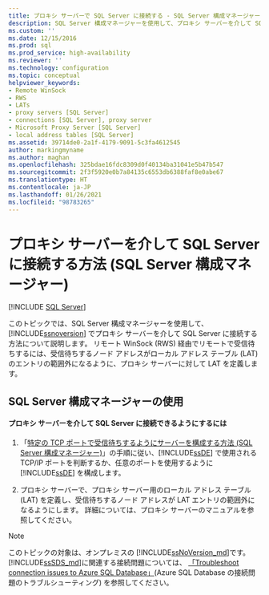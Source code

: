 ```yaml
---
title: プロキシ サーバーで SQL Server に接続する - SQL Server 構成マネージャー | Microsoft Docs
description: SQL Server 構成マネージャーを使用して、プロキシ サーバーを介して SQL Server に接続する方法について説明します。 リモートでリッスンするためにリモート WinSock (RWS) を使用する方法について説明します。
ms.custom: ''
ms.date: 12/15/2016
ms.prod: sql
ms.prod_service: high-availability
ms.reviewer: ''
ms.technology: configuration
ms.topic: conceptual
helpviewer_keywords:
- Remote WinSock
- RWS
- LATs
- proxy servers [SQL Server]
- connections [SQL Server], proxy server
- Microsoft Proxy Server [SQL Server]
- local address tables [SQL Server]
ms.assetid: 39714de0-2a1f-4179-9091-5c3fa4612545
author: markingmyname
ms.author: maghan
ms.openlocfilehash: 325bdae16fdc8309d0f40134ba31041e5b47b547
ms.sourcegitcommit: 2f3f5920e0b7a84135c6553db6388faf8e0abe67
ms.translationtype: HT
ms.contentlocale: ja-JP
ms.lasthandoff: 01/26/2021
ms.locfileid: "98783265"
---
```

# <a name="connect-to-sql-server-through-a-proxy-server-sql-server-configuration-manager"></a>プロキシ サーバーを介して SQL Server に接続する方法 (SQL Server 構成マネージャー)
 [!INCLUDE [SQL Server](../../includes/applies-to-version/sqlserver.md)]

  このトピックでは、SQL Server 構成マネージャーを使用して、[!INCLUDE[ssnoversion](../../includes/ssnoversion-md.md)] でプロキシ サーバーを介して SQL Server に接続する方法について説明します。 リモート WinSock (RWS) 経由でリモートで受信待ちするには、受信待ちするノード アドレスがローカル アドレス テーブル (LAT) のエントリの範囲外になるように、プロキシ サーバーに対して LAT を定義します。  
  
##  <a name="using-sql-server-configuration-manager"></a><a name="SSMSProcedure"></a> SQL Server 構成マネージャーの使用  
  
#### <a name="to-enable-connections-to-sql-server-through-proxy-server"></a>プロキシ サーバーを介して SQL Server に接続できるようにするには  
  
1.  「[特定の TCP ポートで受信待ちするようにサーバーを構成する方法 &#40;SQL Server 構成マネージャー&#41;](../../database-engine/configure-windows/configure-a-server-to-listen-on-a-specific-tcp-port.md)」の手順に従い、[!INCLUDE[ssDE](../../includes/ssde-md.md)] で使用される TCP/IP ポートを判断するか、任意のポートを使用するように [!INCLUDE[ssDE](../../includes/ssde-md.md)] を構成します。  
  
2.  プロキシ サーバーで、プロキシ サーバー用のローカル アドレス テーブル (LAT) を定義し、受信待ちするノード アドレスが LAT エントリの範囲外になるようにします。 詳細については、プロキシ サーバーのマニュアルを参照してください。  
  
> [!NOTE]
>  このトピックの対象は、オンプレミスの [!INCLUDE[ssNoVersion_md](../../includes/ssnoversion-md.md)]です。 [!INCLUDE[ssSDS_md](../../includes/sssds-md.md)]に関連する接続問題については、 [「Troubleshoot connection issues to Azure SQL Database」](/azure/sql-database/sql-database-troubleshoot-common-connection-issues)(Azure SQL Database の接続問題のトラブルシューティング) を参照してください。
